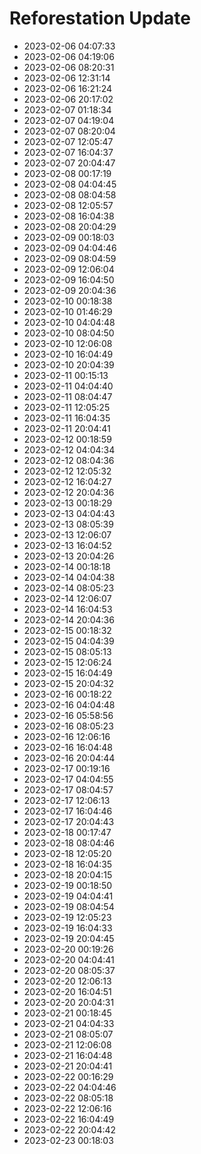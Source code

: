 # Reforestation Update
- 2023-02-06 04:07:33
- 2023-02-06 04:19:06
- 2023-02-06 08:20:31
- 2023-02-06 12:31:14
- 2023-02-06 16:21:24
- 2023-02-06 20:17:02
- 2023-02-07 01:18:34
- 2023-02-07 04:19:04
- 2023-02-07 08:20:04
- 2023-02-07 12:05:47
- 2023-02-07 16:04:37
- 2023-02-07 20:04:47
- 2023-02-08 00:17:19
- 2023-02-08 04:04:45
- 2023-02-08 08:04:58
- 2023-02-08 12:05:57
- 2023-02-08 16:04:38
- 2023-02-08 20:04:29
- 2023-02-09 00:18:03
- 2023-02-09 04:04:46
- 2023-02-09 08:04:59
- 2023-02-09 12:06:04
- 2023-02-09 16:04:50
- 2023-02-09 20:04:36
- 2023-02-10 00:18:38
- 2023-02-10 01:46:29
- 2023-02-10 04:04:48
- 2023-02-10 08:04:50
- 2023-02-10 12:06:08
- 2023-02-10 16:04:49
- 2023-02-10 20:04:39
- 2023-02-11 00:15:13
- 2023-02-11 04:04:40
- 2023-02-11 08:04:47
- 2023-02-11 12:05:25
- 2023-02-11 16:04:35
- 2023-02-11 20:04:41
- 2023-02-12 00:18:59
- 2023-02-12 04:04:34
- 2023-02-12 08:04:36
- 2023-02-12 12:05:32
- 2023-02-12 16:04:27
- 2023-02-12 20:04:36
- 2023-02-13 00:18:29
- 2023-02-13 04:04:43
- 2023-02-13 08:05:39
- 2023-02-13 12:06:07
- 2023-02-13 16:04:52
- 2023-02-13 20:04:26
- 2023-02-14 00:18:18
- 2023-02-14 04:04:38
- 2023-02-14 08:05:23
- 2023-02-14 12:06:07
- 2023-02-14 16:04:53
- 2023-02-14 20:04:36
- 2023-02-15 00:18:32
- 2023-02-15 04:04:39
- 2023-02-15 08:05:13
- 2023-02-15 12:06:24
- 2023-02-15 16:04:49
- 2023-02-15 20:04:32
- 2023-02-16 00:18:22
- 2023-02-16 04:04:48
- 2023-02-16 05:58:56
- 2023-02-16 08:05:23
- 2023-02-16 12:06:16
- 2023-02-16 16:04:48
- 2023-02-16 20:04:44
- 2023-02-17 00:19:16
- 2023-02-17 04:04:55
- 2023-02-17 08:04:57
- 2023-02-17 12:06:13
- 2023-02-17 16:04:46
- 2023-02-17 20:04:43
- 2023-02-18 00:17:47
- 2023-02-18 08:04:46
- 2023-02-18 12:05:20
- 2023-02-18 16:04:35
- 2023-02-18 20:04:15
- 2023-02-19 00:18:50
- 2023-02-19 04:04:41
- 2023-02-19 08:04:54
- 2023-02-19 12:05:23
- 2023-02-19 16:04:33
- 2023-02-19 20:04:45
- 2023-02-20 00:19:26
- 2023-02-20 04:04:41
- 2023-02-20 08:05:37
- 2023-02-20 12:06:13
- 2023-02-20 16:04:51
- 2023-02-20 20:04:31
- 2023-02-21 00:18:45
- 2023-02-21 04:04:33
- 2023-02-21 08:05:07
- 2023-02-21 12:06:08
- 2023-02-21 16:04:48
- 2023-02-21 20:04:41
- 2023-02-22 00:16:29
- 2023-02-22 04:04:46
- 2023-02-22 08:05:18
- 2023-02-22 12:06:16
- 2023-02-22 16:04:49
- 2023-02-22 20:04:42
- 2023-02-23 00:18:03
